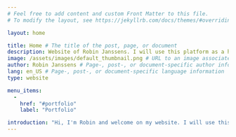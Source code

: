 ```yaml
---
# Feel free to add content and custom Front Matter to this file.
# To modify the layout, see https://jekyllrb.com/docs/themes/#overriding-theme-defaults

layout: home

title: Home # The title of the post, page, or document
description: Website of Robin Janssens. I will use this platform as a hub to share stuff with the world. # A short description of the page's content
image: /assets/images/default_thumbnail.png # URL to an image associated with the post, page, or document (e.g., /assets/page-pic.jpg)
author: Robin Janssens # Page-, post-, or document-specific author information (see Advanced usage)
lang: en_US # Page-, post-, or document-specific language information
type: website

menu_items:
  -
    href: "#portfolio"
    label: "Portfolio"

introduction: "Hi, I'm Robin and welcome on my website. I will use this platform as a hub to share stuff with the world."
---
```

